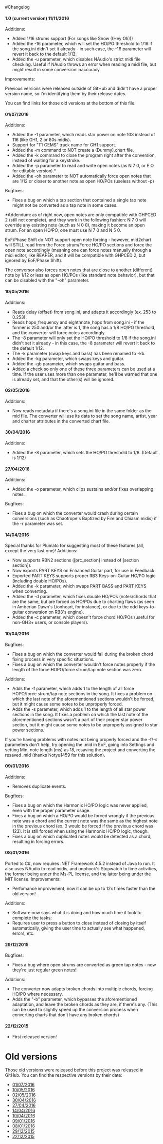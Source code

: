 #Changelog

#### 1.0 (current version) 11/11/2016
Additions:
* Added 1/16 strums support (For songs like Snow ((Hey Oh)))
* Added the -16 parameter, which will set the HO/PO threshold to 1/16 if the song.ini didn't set it already - in such case, the -16 parameter will revert it back to the default 1/12.
* Added the -u parameter, which disables NAudio's strict midi file checking. Useful if NAudio throws an error when reading a midi file, but might result in some conversion inaccuracy.

Improvements:

Previous versions were released outside of GitHub and didn't have a proper version name, so I'm identifying them by their release dates.

You can find links for those old versions at the bottom of this file.

#### 01/07/2016
Additions:
* Added the -1 parameter, which reads star power on note 103 instead of 116 (like GH1, 2 or 80s midis).
* Support for "T1 GEMS" track name for GH1 support.
* Added the -m command to NOT create a (Dummy).chart file.
* Added the -k command to close the program right after the conversion, instead of waiting for a keystroke.
* Added the -p parameter to read and write open notes (as N 7 0, or E O for editable version).*
* Added the -oh parameter to NOT automatically force open notes that are 1/12 or closer to another note as open HO/POs (useless without -p)

Bugfixes:
- Fixes a bug on which a tap section that contained a single tap note might not be converted as a tap note in some cases.
 
*Addendum: as of right now, open notes are only compatible with GHPCED 2 (still not complete), and they work in the following fashion: N 7 0 will override any existing note (such as N 0 0), making it become an open strum. For an open HO/PO, one must use N 7 0 and N 5 0.

EoF/Phase Shift do NOT support open note forcing - however, mid2chart will STILL read from the Force strum/Force HO/PO sections and force the open note accordingly (meaning one can force notes manually through a midi editor, like REAPER, and it will be compatible with GHPCED 2, but ignored by EoF/Phase Shift).

The conversor also forces open notes that are close to another (different) note by 1/12 or less as open HO/POs (like standard note behavior), but that can be disabled with the "-oh" parameter.
 
#### 10/05/2016
Additions:
* Reads delay (offset) from song.ini, and adapts it accordingly (ex. 253 to 0.253).
* Reads hopo_frequency and eighthnote_hopo from song.ini - if the former is 250 and/or the latter is 1, the song has a 1/8 HO/PO threshold, and the converter will force notes accordingly.
* The -8 parameter will only set the HO/PO threshold to 1/8 if the song.ini didn't set it already - in this case, the -8 parameter will revert it back to the default 1/12.
* The -k parameter (swap keys and bass) has been renamed to -kb.
* Added the -kg parameter, which swaps keys and guitar.
* Added the -gb parameter, which swaps guitar and bass.
* Added a check so only one of these three parameters can be used at a time. If the user uses more than one parameter, he'll be warned that one is already set, and that the other(s) will be ignored.
 
#### 02/05/2016
Additions:
* Now reads metadata if there's a song.ini file in the same folder as the mid file. The converter will use its data to set the song name, artist, year and charter attributes in the converted chart file.
 
#### 30/04/2016
Additions:
* Added the -8 parameter, which sets the HO/PO threshold to 1/8. (Default is 1/12)
 
#### 27/04/2016
Additions:
* Added the -o parameter, which clips sustains and/or fixes overlapping notes.

Bugfixes:
* Fixes a bug on which the converter would crash during certain conversions (such as Chaotrope's Baptized by Fire and Chiasm midis) if the -r parameter was set.
 
#### 14/04/2016
Special thanks for Plumato for suggesting most of these features (all, except the very last one)!
Additions:
* Now supports RBN2 sections ([prc_section] instead of [section section]).
* Now exports PART KEYS on Enhanced Guitar part, for use in Feedback.
* Exported PART KEYS supports proper RB3 Keys-on-Guitar HO/PO logic (including double HO/POs).
* Added the -k parameter, which swaps PART BASS and PART KEYS when converting.
* Added the -d parameter, which fixes double HO/POs (notes/chords that are the same, but are forced as HO/POs due to charting flaws (as seen in Amberian Dawn's Lionheart, for instance), or due to the odd keys-to-guitar conversion on RB3's engine).
* Added the -c parameter, which doesn't force chord HO/POs (useful for non-GH3+ users, or console players).
 
#### 10/04/2016
Bugfixes:
* Fixes a bug on which the converter would fail during the broken chord fixing process in very specific situations.
* Fixes a bug on which the converter wouldn't force notes properly if the length of the force HOPO/force strum/tap note section was zero.

Additions:
* Adds the -f parameter, which adds 1 to the length of all force HOPO/force strum/tap note sections in the song. It fixes a problem on which the last note of the aforementioned sections wouldn't be forced, but it might cause some notes to be unproperly forced.
* Adds the -s parameter, which adds 1 to the length of all star power sections in the song. It fixes a problem on which the last note of the aforementioned sections wasn't a part of their proper star power section, but it might cause some notes to be unproperly assigned to star power sections.

If you're having problems with notes not being properly forced and the -f/-s parameters don't help, try opening the .mid in EoF, going into Settings and setting Min. note length (ms) as 18, resaving the project and converting the resaved .mid (thanks Notyu1459 for this solution).
 
#### 09/01/2016
Additions:
* Removes duplicate events.

Bugfixes:
* Fixes a bug on which the Harmonix HO/PO logic was never applied, even with the proper parameter usage.
* Fixes a bug on which a HO/PO would be forced wrongly if the previous note was a chord and the current note was the same as the highest note in the previous chord (ex. 3 would be forced if the previous chord was 123). It is still forced when using the Harmonix HO/PO logic, though.
* Fixes a bug on which duplicated notes would be detected as a chord, resulting in forcing errors.
 
#### 08/01/2016

Ported to C#, now requires .NET Framework 4.5.2 instead of Java to run.
It also uses NAudio to read midis, and unphook's Stopwatch to time activities, the former being under the Ms-PL license, and the latter being under the MIT license.
Improvements:
* Perfomance improvement; now it can be up to 12x times faster than the old version!

Additions:
* Software now says what it is doing and how much time it took to complete the tasks;
* Requires user to press a button to close instead of closing by itself automatically, giving the user time to actually see what happened, errors, etc.
 
#### 29/12/2015
Bugfixes:
* Fixes a bug where open strums are converted as green tap notes - now they're just regular green notes!

Additions:
* The converter now adapts broken chords into multiple chords, forcing HO/PO where necessary.
* Adds the "-b" parameter, which bypasses the aforementioned adaptation, and leave the broken chords as they are, if there's any. (This can be used to slightly speed up the conversion process when converting charts that don't have any broken chords)
 
#### 22/12/2015
* First released version!

# Old versions

Those old versions were released before this project was released in GitHub. You can find the respective versions by their date:

* [01/07/2016](https://www.dropbox.com/s/vjgpg08g2gp1nxp/mid2chart.7z?dl=1)
* [10/05/2016](https://www.dropbox.com/s/vhgpbmlb6r1nvj1/mid2chart%2010-05-2016.7z?dl=1)
* [02/05/2016](https://www.dropbox.com/s/vvdgbfi3gqdojol/mid2chart%2002-05-2016.7z?dl=1)
* [30/04/2016](https://www.dropbox.com/s/d834vn6p4aped7b/mid2chart%2030-04-2016.7z?dl=1)
* [27/04/2016](https://www.dropbox.com/s/l27hyhzxgyyq1ss/mid2chart%2027-04-2016.7z?dl=1)
* [14/04/2016](https://www.dropbox.com/s/xfqc48pvhme1m73/mid2chart%2014-04-2016.7z?dl=1)
* [10/04/2016](https://www.dropbox.com/s/ihlxkiwjaskcaqx/mid2chart%2010-04-2016.7z?dl=1)
* [09/01/2016](https://www.dropbox.com/s/3riumt6cyi5e3k8/mid2chart%2009-01-2016.7z?dl=1)
* [08/01/2016](https://www.dropbox.com/s/59hu5ksjaaq8ii8/mid2chart%2008-01-2016.7z?dl=1)
* [29/12/2015](https://www.dropbox.com/s/h1fe1spir0vkmqz/mid2chart%2029-12-2015.7z?dl=1)
* [22/12/2015](https://www.dropbox.com/s/m0i22zrvmg15o9p/mid2chart%2022-12-2015.7z?dl=1)